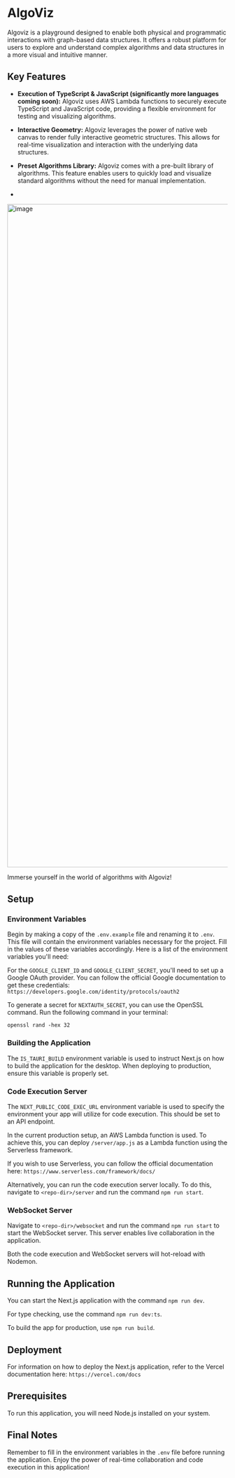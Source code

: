 # AlgoViz

Algoviz is a playground designed to enable both physical and programmatic interactions with graph-based data structures. It offers a robust platform for users to explore and understand complex algorithms and data structures in a more visual and intuitive manner.

## Key Features

- **Execution of TypeScript & JavaScript (significantly more languages coming soon):** Algoviz uses AWS Lambda functions to securely execute TypeScript and JavaScript code, providing a flexible environment for testing and visualizing algorithms.

- **Interactive Geometry:** Algoviz leverages the power of native web canvas to render fully interactive geometric structures. This allows for real-time visualization and interaction with the underlying data structures.

- **Preset Algorithms Library:** Algoviz comes with a pre-built library of algorithms. This feature enables users to quickly load and visualize standard algorithms without the need for manual implementation.
- 
<img width="1512" alt="image" src="https://github.com/RobPruzan/Algoviz/assets/97781863/a5fc8e65-fffd-497c-a70a-c44d91e7dbe8">



Immerse yourself in the world of algorithms with Algoviz!

## Setup

### Environment Variables

Begin by making a copy of the `.env.example` file and renaming it to `.env`. This file will contain the environment variables necessary for the project. Fill in the values of these variables accordingly. Here is a list of the environment variables you'll need:

For the `GOOGLE_CLIENT_ID` and `GOOGLE_CLIENT_SECRET`, you'll need to set up a Google OAuth provider. You can follow the official Google documentation to get these credentials: `https://developers.google.com/identity/protocols/oauth2`

To generate a secret for `NEXTAUTH_SECRET`, you can use the OpenSSL command. Run the following command in your terminal:

```
openssl rand -hex 32
```

### Building the Application

The `IS_TAURI_BUILD` environment variable is used to instruct Next.js on how to build the application for the desktop. When deploying to production, ensure this variable is properly set.

### Code Execution Server

The `NEXT_PUBLIC_CODE_EXEC_URL` environment variable is used to specify the environment your app will utilize for code execution. This should be set to an API endpoint.

In the current production setup, an AWS Lambda function is used. To achieve this, you can deploy `/server/app.js` as a Lambda function using the Serverless framework.

If you wish to use Serverless, you can follow the official documentation here: `https://www.serverless.com/framework/docs/`

Alternatively, you can run the code execution server locally. To do this, navigate to `<repo-dir>/server` and run the command `npm run start`.

### WebSocket Server

Navigate to `<repo-dir>/websocket` and run the command `npm run start` to start the WebSocket server. This server enables live collaboration in the application.

Both the code execution and WebSocket servers will hot-reload with Nodemon.

## Running the Application

You can start the Next.js application with the command `npm run dev`.

For type checking, use the command `npm run dev:ts`.

To build the app for production, use `npm run build`.

## Deployment

For information on how to deploy the Next.js application, refer to the Vercel documentation here: `https://vercel.com/docs`

## Prerequisites

To run this application, you will need Node.js installed on your system.

## Final Notes

Remember to fill in the environment variables in the `.env` file before running the application. Enjoy the power of real-time collaboration and code execution in this application!
